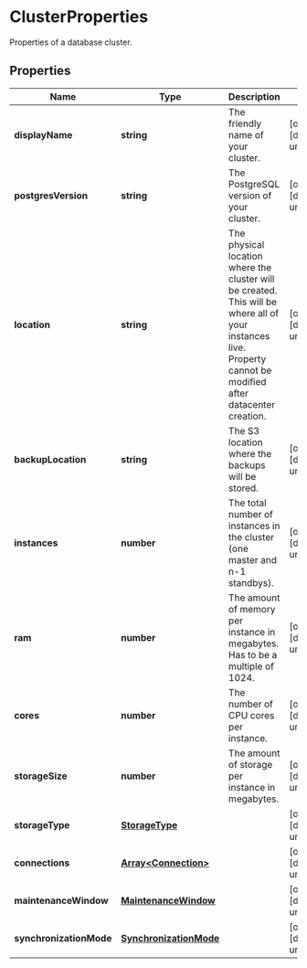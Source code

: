 # ClusterProperties

Properties of a database cluster.
## Properties
| Name | Type | Description | Notes |
| ------------ | ------------- | ------------- | ------------- |
| **displayName** | **string** | The friendly name of your cluster. | [optional] [default to undefined] |
| **postgresVersion** | **string** | The PostgreSQL version of your cluster. | [optional] [default to undefined] |
| **location** | **string** | The physical location where the cluster will be created. This will be where all of your instances live. Property cannot be modified after datacenter creation.  | [optional] [default to undefined] |
| **backupLocation** | **string** | The S3 location where the backups will be stored. | [optional] [default to undefined] |
| **instances** | **number** | The total number of instances in the cluster (one master and n-1 standbys).  | [optional] [default to undefined] |
| **ram** | **number** | The amount of memory per instance in megabytes. Has to be a multiple of 1024. | [optional] [default to undefined] |
| **cores** | **number** | The number of CPU cores per instance. | [optional] [default to undefined] |
| **storageSize** | **number** | The amount of storage per instance in megabytes. | [optional] [default to undefined] |
| **storageType** | [**StorageType**](StorageType.md) |  | [optional] [default to undefined] |
| **connections** | [**Array&lt;Connection&gt;**](Connection.md) |  | [optional] [default to undefined] |
| **maintenanceWindow** | [**MaintenanceWindow**](MaintenanceWindow.md) |  | [optional] [default to undefined] |
| **synchronizationMode** | [**SynchronizationMode**](SynchronizationMode.md) |  | [optional] [default to undefined] |


